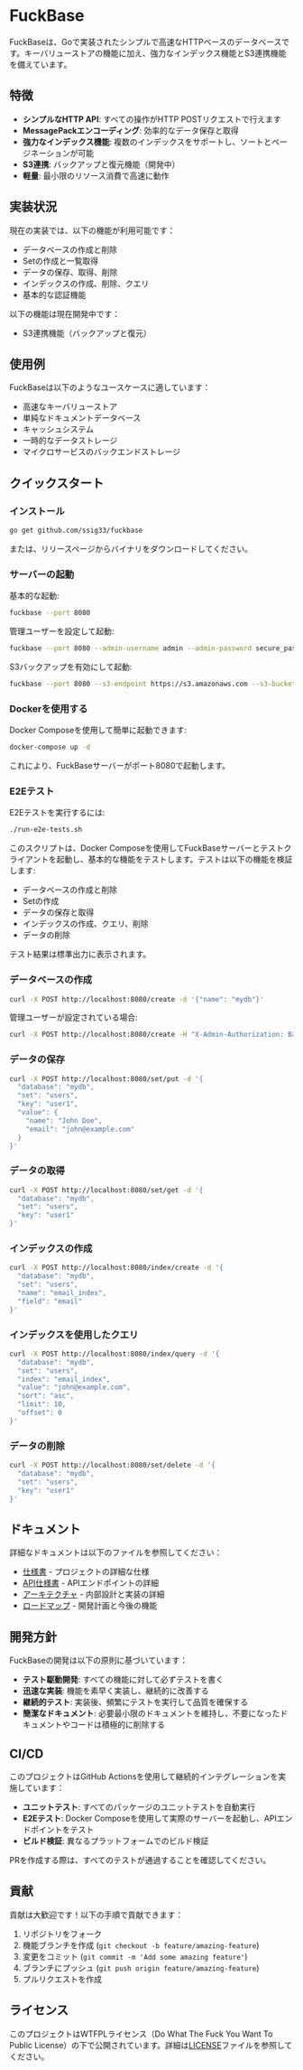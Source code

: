 # FuckBase

FuckBaseは、Goで実装されたシンプルで高速なHTTPベースのデータベースです。キーバリューストアの機能に加え、強力なインデックス機能とS3連携機能を備えています。

## 特徴

- **シンプルなHTTP API**: すべての操作がHTTP POSTリクエストで行えます
- **MessagePackエンコーディング**: 効率的なデータ保存と取得
- **強力なインデックス機能**: 複数のインデックスをサポートし、ソートとページネーションが可能
- **S3連携**: バックアップと復元機能（開発中）
- **軽量**: 最小限のリソース消費で高速に動作

## 実装状況

現在の実装では、以下の機能が利用可能です：

- データベースの作成と削除
- Setの作成と一覧取得
- データの保存、取得、削除
- インデックスの作成、削除、クエリ
- 基本的な認証機能

以下の機能は現在開発中です：

- S3連携機能（バックアップと復元）

## 使用例

FuckBaseは以下のようなユースケースに適しています：

- 高速なキーバリューストア
- 単純なドキュメントデータベース
- キャッシュシステム
- 一時的なデータストレージ
- マイクロサービスのバックエンドストレージ

## クイックスタート

### インストール

```bash
go get github.com/ssig33/fuckbase
```

または、リリースページからバイナリをダウンロードしてください。

### サーバーの起動

基本的な起動:
```bash
fuckbase --port 8080
```

管理ユーザーを設定して起動:
```bash
fuckbase --port 8080 --admin-username admin --admin-password secure_password
```

S3バックアップを有効にして起動:
```bash
fuckbase --port 8080 --s3-endpoint https://s3.amazonaws.com --s3-bucket my-backup-bucket --s3-access-key ACCESS_KEY --s3-secret-key SECRET_KEY
```

### Dockerを使用する

Docker Composeを使用して簡単に起動できます:

```bash
docker-compose up -d
```

これにより、FuckBaseサーバーがポート8080で起動します。

### E2Eテスト

E2Eテストを実行するには:

```bash
./run-e2e-tests.sh
```

このスクリプトは、Docker Composeを使用してFuckBaseサーバーとテストクライアントを起動し、基本的な機能をテストします。テストは以下の機能を検証します:

- データベースの作成と削除
- Setの作成
- データの保存と取得
- インデックスの作成、クエリ、削除
- データの削除

テスト結果は標準出力に表示されます。

### データベースの作成

```bash
curl -X POST http://localhost:8080/create -d '{"name": "mydb"}'
```

管理ユーザーが設定されている場合:
```bash
curl -X POST http://localhost:8080/create -H "X-Admin-Authorization: Basic $(echo -n 'admin:secure_password' | base64)" -d '{"name": "mydb"}'
```

### データの保存

```bash
curl -X POST http://localhost:8080/set/put -d '{
  "database": "mydb",
  "set": "users",
  "key": "user1",
  "value": {
    "name": "John Doe",
    "email": "john@example.com"
  }
}'
```

### データの取得

```bash
curl -X POST http://localhost:8080/set/get -d '{
  "database": "mydb",
  "set": "users",
  "key": "user1"
}'
```

### インデックスの作成

```bash
curl -X POST http://localhost:8080/index/create -d '{
  "database": "mydb",
  "set": "users",
  "name": "email_index",
  "field": "email"
}'
```

### インデックスを使用したクエリ

```bash
curl -X POST http://localhost:8080/index/query -d '{
  "database": "mydb",
  "set": "users",
  "index": "email_index",
  "value": "john@example.com",
  "sort": "asc",
  "limit": 10,
  "offset": 0
}'
```

### データの削除

```bash
curl -X POST http://localhost:8080/set/delete -d '{
  "database": "mydb",
  "set": "users",
  "key": "user1"
}'
```

## ドキュメント

詳細なドキュメントは以下のファイルを参照してください：

- [仕様書](SPEC.md) - プロジェクトの詳細な仕様
- [API仕様書](API_SPEC.md) - APIエンドポイントの詳細
- [アーキテクチャ](ARCHITECTURE.md) - 内部設計と実装の詳細
- [ロードマップ](ROADMAP.md) - 開発計画と今後の機能

## 開発方針

FuckBaseの開発は以下の原則に基づいています：

- **テスト駆動開発**: すべての機能に対して必ずテストを書く
- **迅速な実装**: 機能を素早く実装し、継続的に改善する
- **継続的テスト**: 実装後、頻繁にテストを実行して品質を確保する
- **簡潔なドキュメント**: 必要最小限のドキュメントを維持し、不要になったドキュメントやコードは積極的に削除する

## CI/CD

このプロジェクトはGitHub Actionsを使用して継続的インテグレーションを実施しています：

- **ユニットテスト**: すべてのパッケージのユニットテストを自動実行
- **E2Eテスト**: Docker Composeを使用して実際のサーバーを起動し、APIエンドポイントをテスト
- **ビルド検証**: 異なるプラットフォームでのビルド検証

PRを作成する際は、すべてのテストが通過することを確認してください。

## 貢献

貢献は大歓迎です！以下の手順で貢献できます：

1. リポジトリをフォーク
2. 機能ブランチを作成 (`git checkout -b feature/amazing-feature`)
3. 変更をコミット (`git commit -m 'Add some amazing feature'`)
4. ブランチにプッシュ (`git push origin feature/amazing-feature`)
5. プルリクエストを作成

## ライセンス

このプロジェクトはWTFPLライセンス（Do What The Fuck You Want To Public License）の下で公開されています。詳細は[LICENSE](LICENSE)ファイルを参照してください。